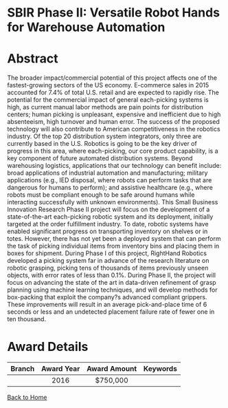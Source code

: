 
SBIR Phase II: Versatile Robot Hands for Warehouse Automation
=============================================================

# Abstract


The broader impact/commercial potential of this project affects one of the fastest-growing sectors of the US economy. E-commerce sales in 2015 accounted for 7.4% of total U.S. retail and are expected to rapidly rise. The potential for the commercial impact of general each-picking systems is high, as current manual labor methods are pain points for distribution centers; human picking is unpleasant, expensive and inefficient due to high absenteeism, high turnover and human error. The success of the proposed technology will also contribute to American competitiveness in the robotics industry. Of the top 20 distribution system integrators, only three are currently based in the U.S. Robotics is going to be the key driver of progress in this area, where each-picking, our core product capability, is a key component of future automated distribution systems. Beyond warehousing logistics, applications that our technology can benefit include: broad applications of industrial automation and manufacturing; military applications (e.g., IED disposal, where robots can perform tasks that are dangerous for humans to perform); and assistive healthcare (e.g., where robots must be compliant enough to be safe around humans while interacting successfully with unknown environments). This Small Business Innovation Research Phase II project will focus on the development of a state-of-the-art each-picking robotic system and its deployment, initially targeted at the order fulfillment industry. To date, robotic systems have enabled significant progress on transporting inventory on shelves or in totes. However, there has not yet been a deployed system that can perform the task of picking individual items from inventory bins and placing them in boxes for shipment. During Phase I of this project, RightHand Robotics developed a picking system far in advance of the research literature on robotic grasping, picking tens of thousands of items previously unseen objects, with error rates of less than 0.1%. During Phase II, the project will focus on advancing the state of the art in data-driven refinement of grasp planning using machine learning techniques, and will develop methods for box-packing that exploit the company?s advanced compliant grippers. These improvements will result in an average pick-and-place time of 6 seconds or less and an undetected placement failure rate of fewer one in ten thousand.  

# Award Details

|Branch|Award Year|Award Amount|Keywords|
| :---: | :---: | :---: | :---: |
||2016|$750,000||
  
  


[Back to Home](https://github.com/chrischow/dod_sbir_awards/Reports/JT/#265)
